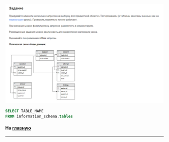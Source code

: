 

<img src="../art/3.1.10.task.png" alt="solution" >

```sql 
SELECT TABLE_NAME
FROM information_schema.tables
```


#### На [главную](https://github.com/BEPb/stepik_sql#readme)

---


